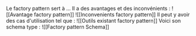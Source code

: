 Le factory pattern sert à ...
Il a des avantages et des inconvénients :
![[Avantage factory pattern]]
![[Inconvenients factory pattern]]
Il peut y avoir des cas d'utilisation tel que :
![[Outils existant factory pattern]]
Voici son schema type :
![[Factory pattern Schema]]
